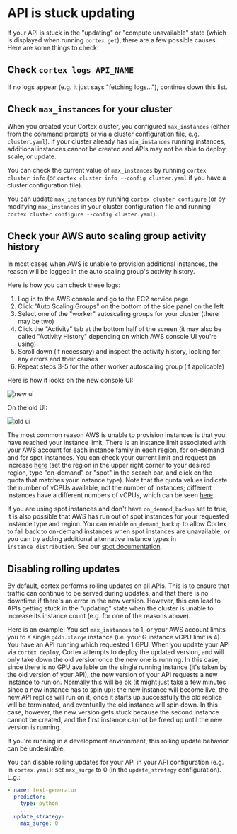 # API is stuck updating

If your API is stuck in the "updating" or "compute unavailable" state \(which is displayed when running `cortex get`\), there are a few possible causes. Here are some things to check:

## Check `cortex logs API_NAME`

If no logs appear \(e.g. it just says "fetching logs..."\), continue down this list.

## Check `max_instances` for your cluster

When you created your Cortex cluster, you configured `max_instances` \(either from the command prompts or via a cluster configuration file, e.g. `cluster.yaml`\). If your cluster already has `min_instances` running instances, additional instances cannot be created and APIs may not be able to deploy, scale, or update.

You can check the current value of `max_instances` by running `cortex cluster info` \(or `cortex cluster info --config cluster.yaml` if you have a cluster configuration file\).

You can update `max_instances` by running `cortex cluster configure` \(or by modifying `max_instances` in your cluster configuration file and running `cortex cluster configure --config cluster.yaml`\).

## Check your AWS auto scaling group activity history

In most cases when AWS is unable to provision additional instances, the reason will be logged in the auto scaling group's activity history.

Here is how you can check these logs:

1. Log in to the AWS console and go to the EC2 service page
2. Click "Auto Scaling Groups" on the bottom of the side panel on the left
3. Select one of the "worker" autoscaling groups for your cluster \(there may be two\)
4. Click the "Activity" tab at the bottom half of the screen \(it may also be called "Activity History" depending on which AWS console UI you're using\)
5. Scroll down \(if necessary\) and inspect the activity history, looking for any errors and their causes
6. Repeat steps 3-5 for the other worker autoscaling group \(if applicable\)

Here is how it looks on the new console UI:

![new ui](https://user-images.githubusercontent.com/808475/78153371-852d2c00-742a-11ea-9bde-dbad5c603f8f.png)

On the old UI:

![old ui](https://user-images.githubusercontent.com/808475/78153350-7e9eb480-742a-11ea-9221-1f6559db45fd.png)

The most common reason AWS is unable to provision instances is that you have reached your instance limit. There is an instance limit associated with your AWS account for each instance family in each region, for on-demand and for spot instances. You can check your current limit and request an increase [here](https://console.aws.amazon.com/servicequotas/home?#!/services/ec2/quotas) \(set the region in the upper right corner to your desired region, type "on-demand" or "spot" in the search bar, and click on the quota that matches your instance type\). Note that the quota values indicate the number of vCPUs available, not the number of instances; different instances have a different numbers of vCPUs, which can be seen [here](https://aws.amazon.com/ec2/instance-types/).

If you are using spot instances and don't have `on_demand_backup` set to true, it is also possible that AWS has run out of spot instances for your requested instance type and region. You can enable `on_demand_backup` to allow Cortex to fall back to on-demand instances when spot instances are unavailable, or you can try adding additional alternative instance types in `instance_distribution`. See our [spot documentation](../cluster-management/spot-instances.md).

## Disabling rolling updates

By default, cortex performs rolling updates on all APIs. This is to ensure that traffic can continue to be served during updates, and that there is no downtime if there's an error in the new version. However, this can lead to APIs getting stuck in the "updating" state when the cluster is unable to increase its instance count \(e.g. for one of the reasons above\).

Here is an example: You set `max_instances` to 1, or your AWS account limits you to a single `g4dn.xlarge` instance \(i.e. your G instance vCPU limit is 4\). You have an API running which requested 1 GPU. When you update your API via `cortex deploy`, Cortex attempts to deploy the updated version, and will only take down the old version once the new one is running. In this case, since there is no GPU available on the single running instance \(it's taken by the old version of your API\), the new version of your API requests a new instance to run on. Normally this will be ok \(it might just take a few minutes since a new instance has to spin up\): the new instance will become live, the new API replica will run on it, once it starts up successfully the old replica will be terminated, and eventually the old instance will spin down. In this case, however, the new version gets stuck because the second instance cannot be created, and the first instance cannot be freed up until the new version is running.

If you're running in a development environment, this rolling update behavior can be undesirable.

You can disable rolling updates for your API in your API configuration \(e.g. in `cortex.yaml`\): set `max_surge` to 0 \(in the `update_strategy` configuration\). E.g.:

```yaml
- name: text-generator
  predictor:
    type: python
    ...
  update_strategy:
    max_surge: 0
```

